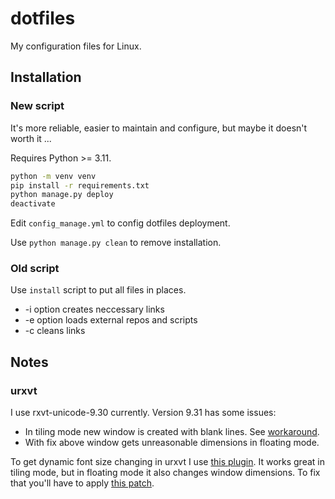 # dotfiles

My configuration files for Linux.

## Installation

### New script

It's more reliable, easier to maintain and configure, but maybe it doesn't worth it ...

Requires Python >= 3.11.
```bash
python -m venv venv
pip install -r requirements.txt
python manage.py deploy
deactivate
```

Edit `config_manage.yml` to config dotfiles deployment.

Use `python manage.py clean` to remove installation.

### Old script

Use `install` script to put all files in places.
- -i option creates neccessary links
- -e option loads external repos and scripts
- -c cleans links

## Notes

### urxvt

I use rxvt-unicode-9.30 currently. Version 9.31 has some issues:
- In tiling mode new window is created with blank lines. See [workaround](https://wiki.archlinux.org/title/rxvt-unicode#Wrong_window_geometry).
- With fix above window gets unreasonable dimensions in floating mode.

To get dynamic font size changing in urxvt I use [this plugin](https://github.com/majutsushi/urxvt-font-size).
It works great in tiling mode, but in floating mode it also changes window dimensions.
To fix that you'll have to apply [this patch](https://github.com/majutsushi/urxvt-font-size/issues/10#issuecomment-813040385).
